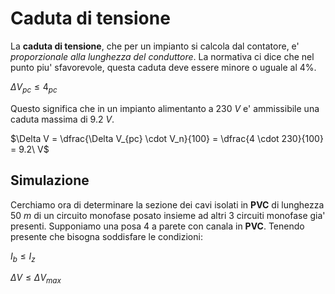 # Caduta di tensione  

La **caduta di tensione**, che per un impianto si calcola dal contatore, e' *proporzionale alla lunghezza del conduttore*. La normativa ci dice che nel punto piu' sfavorevole, questa caduta deve essere minore o uguale al 4%.  

$\Delta V_{pc} \le 4_{pc}$  

Questo significa che in un impianto alimentanto a $230\ V$ e' ammissibile una caduta massima di $9.2\ V$.  

$\Delta V = \dfrac{\Delta V_{pc} \cdot V_n}{100} = \dfrac{4 \cdot 230}{100} = 9.2\ V$  

## Simulazione  

Cerchiamo ora di determinare la sezione dei cavi isolati in **PVC** di lunghezza $50\ m$ di un circuito monofase posato insieme ad altri 3 circuiti monofase gia' presenti. Supponiamo una posa $4$ a parete con canala in **PVC**. Tenendo presente che bisogna soddisfare le condizioni:  

$I_b \le I_z$  

$\Delta V \le \Delta V_{max}$